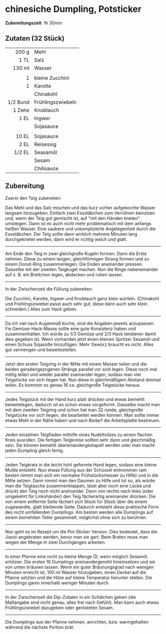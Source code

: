 # chinesiche Dumpling, Potsticker

**Zubereitungszeit**: 1h 30min

## Zutaten (32 Stück)

|          |                   |
| -------: | ----------------- |
|    200 g | Mehl              |
|     1 TL | Salz              |
|   130 ml | Wasser            |
|          |                   |
|        1 | kleine Zucchini   |
|        1 | Karotte           |
|          | Chinakohl         |
| 1/2 Bund | Frühlingszwiebeln |
|   1 Zehe | Knoblauch         |
|     1 EL | Ingwer            |
|          | Sojasauce         |
|          |                   |
|    10 EL | Sojasauce         |
|     2 EL | Reisessig         |
|   1/2 EL | Seasamöl          |
|          | Sesam             |
|          | Chilisauce        |

## Zubereitung

Zuerst den Teig zubereiten:

Das Mehl und das Salz mischen und das kurz vorher aufgekochte Wasser langsam hinzugeben. Einfach zwei Essstäbchen zum Verrühren benutzen und, wenn der Teig gut gemischt ist, auf "mit den Händen kneten" umsteigen. Dann ist es auch nicht mehr problematisch mit dem anfangs heißen Wasser. Eine saubere und unkomplizierte Angelegenheit durch die Essstäbchen. Der Teig sollte dann wirklich mehrere Minuten lang durchgeknetet werden, dann wird er richtig weich und glatt.

---

Am Ende den Teig in zwei gleichgroße Kugeln formen. Dann die Erste nehmen. Diese zu einem langen, gleichförmigen Strang formen und zu einem Donut-Ring zusammenlegen. Die Enden aneinander pressen. Dasselbe mit der zweiten Teigkugel machen. Nun die Ringe nebeneinander auf z. B. ein Brettchen legen, abdecken und ruhen lassen.

---

In der Zwischenzeit die Füllung zubereiten:

Die Zucchini, Karotte, Ingwer und Knoblauch ganz klein würfeln. (Chinakohl und Frühlingszwiebel passt auch sehr gut, diese dann auch sehr klein schneiden.) Alles zum Hack geben.

---

Da ich viel nach Augenmaß koche, sind die Angaben jeweils anzupassen. Fie Gemüse-Hack-Masse sollte eine gute Konsistenz haben und zusammenhalten. Ich würde zu 1/3 Gemüse und 2/3 Hack tendieren damit dies gegeben ist. Wenn vorhanden jetzt einen kleinen Spritzer Sesamöl und einen Schuss Sojasoße hinzufügen. Mehr Gewürz braucht es nicht. Alles gut vermengen und beiseitestellen.

---

Jetzt den ersten Teigring in der Mitte mit einem Messer teilen und die beiden geradengezogenen Stränge parallel vor sich legen. Diese noch mal mittig teilen und wieder parallel zueinander legen, sodass man vier Teigstücke vor sich liegen hat. Nun diese in gleichmäßigem Abstand dreimal teilen. Es kommen so genau 16 ca. gleichgroße Teigstücke heraus.

---

Jedes Teigstück mit der Hand kurz platt drücken und etwas bemehlt beiseitelegen, dadurch ist es schon etwas vorgeformt. Dasselbe macht man mit dem zweiten Teigring und schon hat man 32 runde, gleichgroße Teigstücke vor sich liegen, die bearbeitet werden können. Man sollte immer etwas Mehl in der Nähe haben und nach Bedarf die Arbeitsplatte bestreuen.

---

Jeden einzelnen Teigfladen mithilfe eines Nudelholzes zu einem flachen Kreis ausrollen. Die fertigen Teigkreise sollten sehr dünn und gleichmäßig sein. Sie können bemehlt übereinandergestapelt werden oder man macht jeden Dumpling gleich fertig.

---

Jeden Teigkreis in die leicht hohl geformte Hand legen, sodass eine kleine Mulde entsteht. Nun etwas Füllung aus der Schüssel entnommen (am besten nimmt man sich ein normales Frühstücksmesser zu Hilfe) und in die Mitte setzen. Dann nimmt man den Daumen zu Hilfe und tut so, als würde man die Teigtasche zusammenklappen, lässt aber noch eine Lücke und drückt den Teig noch nicht aneinander. Dann von rechts nach links (oder umgekehrt für Linkshänder) den Teig fächerartig aneinander drücken. Die von einem entfernte Seite fächert sich Stück für Stück über die einem zugewandte, glatt bleibende Seite. Dadurch entsteht diese praktische Form des nicht umfallenden Dumplings. Am besten werden alle Dumplings auf einem bemehlten Teller gesammelt, möglichst ohne sich zu berühren.

---

Nun geht es im Rezept um die Pot-Sticker Version. Dies bedeutet, dass die Jiaozi angebraten werden, bevor man sie gart. Beim Braten muss man wegen der Menge in zwei Durchgängen arbeiten.

---

In einer Pfanne eine nicht zu kleine Menge Öl, wenn möglich Sesamöl, erhitzen. Die ersten 16 Dumplings aneinandergereiht hineinsetzen und sie von unten bräunen lassen. Wenn ein guter Bräunungsgrad nach wenigen Minuten erreicht ist, 100 ml Wasser hinzugeben, einen Deckel auf die Pfanne setzten und die Hitze auf kleine Temperatur herunter stellen. Die Dumplings garen innerhalb weniger Minuten durch.

---

In der Zwischenzeit die Dip-Zutaten in ein Schälchen geben (die Maßangabe sind nicht genau, alles frei nach Gefühl). Man kann auch etwas Frühlingszwiebel dazugeben oder gerösteten Sesam.

---

Die Dumplings aus der Pfanne nehmen, anrichten, bzw. warmgehalten während die nächste Portion brät.
